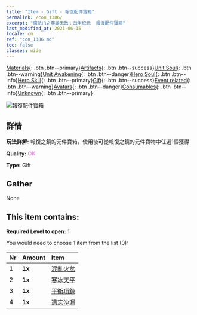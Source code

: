 ```yaml
---
title: "Item - Gift - 報復配件寶箱"
permalink: /con_1386/
excerpt: "魔法门之英雄无敌：战争纪元  報復配件寶箱"
last_modified_at: 2021-06-15
locale: cn
ref: "con_1386.md"
toc: false
classes: wide
---
```

 [Materials](/ItemsCN/){: .btn .btn--primary}[Artifacts](/ItemsCN/Artifacts/){: .btn .btn--success}[Unit Soul](/ItemsCN/UnitSoul/){: .btn .btn--warning}[Unit Awakening](/ItemsCN/UnitAwakening/){: .btn .btn--danger}[Hero Soul](/ItemsCN/HeroSoul/){: .btn .btn--info}[Hero Skill](/ItemsCN/HeroSkill/){: .btn .btn--primary}[Gift](/ItemsCN/Gift/){: .btn .btn--success}[Event related](/ItemsCN/Events/){: .btn .btn--warning}[Avatars](/ItemsCN/Avatars/){: .btn .btn--danger}[Consumables](/ItemsCN/Consumables/){: .btn .btn--info}[Unknown](/ItemsCN/Unknown/){: .btn .btn--primary}

 ![報復配件寶箱](/images/t/i_906064.png)

## 詳情
 **玩法詳解:** 報復之鏡的元件寶箱，使用後可從報復之鏡的元件寶物中任選1個獲得

 **Quality:** <span style="color: #DA70D6">OK</span>

 **Type:** Gift

## Gather

  None

## This item contains:

 **Required Level to open:** 1

 You would need to choose 1 item from the list (0):

  | Nr | Amount |     Item    |
  |:---|:-------|:------------|
  | 1 |  **1x** | [混亂火盆](/cn/Items/art_140/) |  | 
  | 2 |  **1x** | [寒冰天平](/cn/Items/art_141/) |  | 
  | 3 |  **1x** | [平衡項鍊](/cn/Items/art_142/) |  | 
  | 4 |  **1x** | [遺忘沙漏](/cn/Items/art_143/) |  | 
